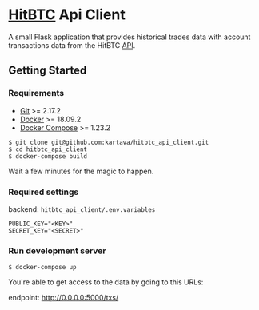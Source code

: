 [HitBTC](https://hitbtc.com) Api Client
====================

A small Flask application that provides historical trades data with account transactions data from the HitBTC [API](https://api.hitbtc.com/api/2/explore/).

## Getting Started

### Requirements
- [Git](https://git-scm.com) >= 2.17.2
- [Docker](https://www.docker.com) >= 18.09.2
- [Docker Compose](https://docs.docker.com/compose/) >= 1.23.2


```
$ git clone git@github.com:kartava/hitbtc_api_client.git
$ cd hitbtc_api_client
$ docker-compose build
```

Wait a few minutes for the magic to happen.

### Required settings

backend: `hitbtc_api_client/.env.variables`
```
PUBLIC_KEY="<KEY>"
SECRET_KEY="<SECRET>"
```

### Run development server

```
$ docker-compose up
```

You're able to get access to the data by going to this URLs:

endpoint: http://0.0.0.0:5000/txs/
